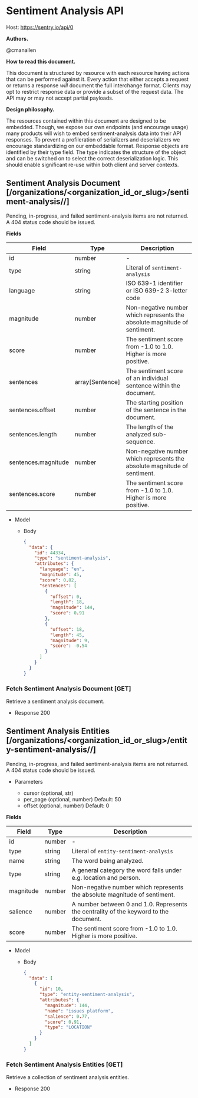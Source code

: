 # Sentiment Analysis API

Host: https://sentry.io/api/0

**Authors.**

@cmanallen

**How to read this document.**

This document is structured by resource with each resource having actions that
can be performed against it. Every action that either accepts a request or
returns a response _will_ document the full interchange format. Clients may opt
to restrict response data or provide a subset of the request data. The API may
or may not accept partial payloads.

**Design philosophy.**

The resources contained within this document are designed to be embedded. Though,
we expose our own endpoints (and encourage usage) many products will wish
to embed sentiment-analysis data into their API responses. To prevent a profileration
of serializers and deserializers we encourage standardizing on our embeddable
format. Response objects are identified by their type field. The type indicates the
structure of the object and can be switched on to select the correct deserialization
logic. This should enable significant re-use within both client and server contexts.

## Sentiment Analysis Document [/organizations/<organization_id_or_slug>/sentiment-analysis/<id>/]

Pending, in-progress, and failed sentiment-analysis items are not returned. A 404 status code should be issued.

**Fields**

| Field               | Type            | Description                                                               |
| ------------------- | --------------- | ------------------------------------------------------------------------- |
| id                  | number          | -                                                                         |
| type                | string          | Literal of `sentiment-analysis`                                           |
| language            | string          | ISO 639-1 identifier or ISO 639-2 3-letter code                           |
| magnitude           | number          | Non-negative number which represents the absolute magnitude of sentiment. |
| score               | number          | The sentiment score from -1.0 to 1.0. Higher is more positive.            |
| sentences           | array[Sentence] | The sentiment score of an individual sentence within the document.        |
| sentences.offset    | number          | The starting position of the sentence in the document.                    |
| sentences.length    | number          | The length of the analyzed sub-sequence.                                  |
| sentences.magnitude | number          | Non-negative number which represents the absolute magnitude of sentiment. |
| sentences.score     | number          | The sentiment score from -1.0 to 1.0. Higher is more positive.            |

- Model

  - Body

    ```json
    {
      "data": {
        "id": 44334,
        "type": "sentiment-analysis",
        "attributes": {
          "language": "en",
          "magnitude": 45,
          "score": 0.82,
          "sentences": [
            {
              "offset": 0,
              "length": 18,
              "magnitude": 144,
              "score": 0.91
            },
            {
              "offset": 18,
              "length": 45,
              "magnitude": 9,
              "score": -0.54
            }
          ]
        }
      }
    }
    ```

### Fetch Sentiment Analysis Document [GET]

Retrieve a sentiment analysis document.

- Response 200

## Sentiment Analysis Entities [/organizations/<organization_id_or_slug>/entity-sentiment-analysis/<id>/]

Pending, in-progress, and failed sentiment-analysis items are not returned. A 404 status code should be issued.

- Parameters

  - cursor (optional, str)
  - per_page (optional, number) Default: 50
  - offset (optional, number) Default: 0

**Fields**

| Field     | Type   | Description                                                                           |
| --------- | ------ | ------------------------------------------------------------------------------------- |
| id        | number | -                                                                                     |
| type      | string | Literal of `entity-sentiment-analysis`                                                |
| name      | string | The word being analyzed.                                                              |
| type      | string | A general category the word falls under e.g. location and person.                     |
| magnitude | number | Non-negative number which represents the absolute magnitude of sentiment.             |
| salience  | number | A number between 0 and 1.0. Represents the centrality of the keyword to the document. |
| score     | number | The sentiment score from -1.0 to 1.0. Higher is more positive.                        |

- Model

  - Body

    ```json
    {
      "data": [
        {
          "id": 10,
          "type": "entity-sentiment-analysis",
          "attributes": {
            "magnitude": 144,
            "name": "issues platform",
            "salience": 0.77,
            "score": 0.91,
            "type": "LOCATION"
          }
        }
      ]
    }
    ```

### Fetch Sentiment Analysis Entities [GET]

Retrieve a collection of sentiment analysis entities.

- Response 200
